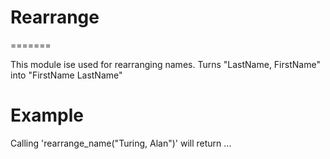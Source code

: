 # Rearrange
=======

This module ise used for rearranging names.
Turns "LastName, FirstName" into "FirstName LastName"

# Example
Calling 'rearrange_name("Turing, Alan")' will return ... 

